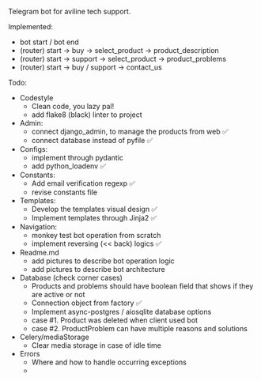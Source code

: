 Telegram bot for aviline tech support.

Implemented:
- bot start / bot end
- (router) start -> buy -> select_product -> product_description
- (router) start -> support -> select_product -> product_problems
- (router) start -> buy / support -> contact_us

Todo:
- Codestyle
  - Clean code, you lazy pal!
  - add flake8 (black) linter to project
- Admin:
  - connect django_admin, to manage the products from web ✅
  - connect database instead of pyfile ✅
- Configs:
  - implement through pydantic 
  - add python_loadenv ✅
- Constants:
  - Add email verification regexp ✅
  - revise constants file 
- Templates:
  - Develop the templates visual design ✅
  - Implement templates through Jinja2 ✅
- Navigation:
  - monkey test bot operation from scratch
  - implement reversing (<< back) logics ✅
- Readme.md
  - add pictures to describe bot operation logic
  - add pictures to describe bot architecture
- Database (check corner cases)
  - Products and problems should have boolean field that shows if they are active or not
  - Connection object from factory ✅
  - Implement async-postgres / aiosqlite database options
  - case #1. Product was deleted when client used bot
  - case #2. ProductProblem can have multiple reasons and solutions
- Celery/mediaStorage
  - Clear media storage in case of idle time
- Errors
  - Where and how to handle occurring exceptions
  - 